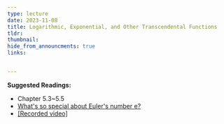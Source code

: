 ```yaml
---
type: lecture
date: 2023-11-08
title: Logarithmic, Exponential, and Other Transcendental Functions
tldr: 
thumbnail: 
hide_from_announcments: true
links: 


---
```

**Suggested Readings:**
- Chapter 5.3~5.5
- [What's so special about Euler's number e?](https://www.3blue1brown.com/lessons/eulers-number)
- [[Recorded video]](https://youtube.com/playlist?list=PLHNZtBNWQ-86UYGR4U2RBcnX2gd0p-Wi7&si=vR9AKZh6mQQEpffr)
